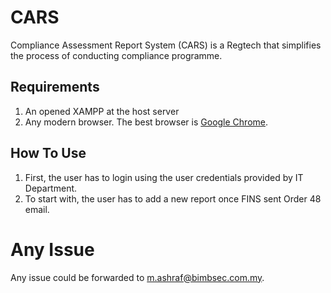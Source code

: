 # CARS

Compliance Assessment Report System (CARS) is a Regtech that simplifies the process of conducting compliance programme.

## Requirements

1. An opened XAMPP at the host server
1. Any modern browser. The best browser is [Google Chrome](https://www.google.com/chrome/).

## How To Use

1. First, the user has to login using the user credentials provided by IT Department.
1. To start with, the user has to add a new report once FINS sent Order 48 email.

# Any Issue

Any issue could be forwarded to [m.ashraf@bimbsec.com.my](mailto:m.ashraf@bimbsec.com.my).